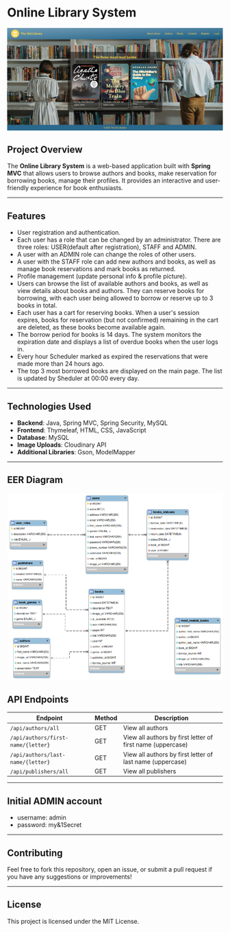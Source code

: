 # Online Library System

![Screenshot](/assets/01-home-page.png)

## Project Overview
The **Online Library System** is a web-based application built with **Spring MVC** that allows users to browse authors and books, make reservation for borrowing books, manage their profiles. It provides an interactive and user-friendly experience for book enthusiasts.

---

## Features
- User registration and authentication.
- Each user has a role that can be changed by an administrator. There are three roles: USER(default after registration), STAFF and ADMIN.
- A user with an ADMIN role can change the roles of other users.
- A user with the STAFF role can add new authors and books, as well as manage book reservations and mark books as returned.
- Profile management (update personal info & profile picture).
- Users can browse the list of available authors and books, as well as view details about books and authors. They can reserve books for borrowing, with each user being allowed to borrow or reserve up to 3 books in total.
- Each user has a cart for reserving books. When a user's session expires, books for reservation (but not confirmed) remaining in the cart are deleted, as these books become available again.
- The borrow period for books is 14 days. The system monitors the expiration date and displays a list of overdue books when the user logs in.
- Every hour Scheduler marked as expired the reservations that were made more than 24 hours ago.
- The top 3 most borrowed books are displayed on the main page. The list is updated by Sheduler at 00:00 every day.

---

## Technologies Used
- **Backend**: Java, Spring MVC, Spring Security, MySQL
- **Frontend**: Thymeleaf, HTML, CSS, JavaScript
- **Database**: MySQL
- **Image Uploads**: Cloudinary API
- **Additional Libraries**: Gson, ModelMapper
---

## EER Diagram

![Screenshot](/assets/02-eer-diagram.png)

## API Endpoints
| Endpoint                           | Method | Description                                                |
|------------------------------------|--------|------------------------------------------------------------|
| `/api/authors/all`                 | GET    | View all authors                                           |
| `/api/authors/first-name/{letter}` | GET    | View all authors by first letter of first name (uppercase) |
| `/api/authors/last-name/{letter}`  | GET    | View all authors by first letter of last name (uppercase)  |
| `/api/publishers/all`              | GET    | View all publishers                                        |

---

## Initial ADMIN account
- username: admin
- password: my&1Secret

---

## Contributing
Feel free to fork this repository, open an issue, or submit a pull request if you have any suggestions or improvements!

---

## License
This project is licensed under the MIT License.
